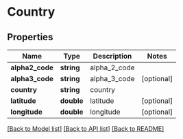 # Country

## Properties
Name | Type | Description | Notes
------------ | ------------- | ------------- | -------------
**alpha2_code** | **string** | alpha_2_code | 
**alpha3_code** | **string** | alpha_3_code | [optional] 
**country** | **string** | country | 
**latitude** | **double** | latitude | [optional] 
**longitude** | **double** | longitude | [optional] 

[[Back to Model list]](../README.md#documentation-for-models) [[Back to API list]](../README.md#documentation-for-api-endpoints) [[Back to README]](../README.md)


